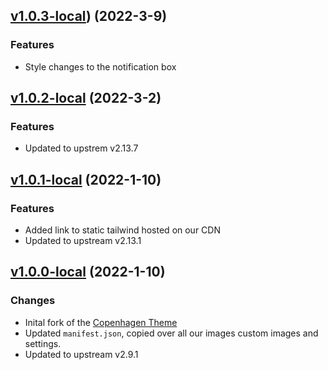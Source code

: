 ## [v1.0.3-local](https://github.com/teamtopia/swimtopia_zendesk_theme/compare/v1.0.2-local...v1.0.3-local)) (2022-3-9)

### Features

* Style changes to the notification box

## [v1.0.2-local](https://github.com/teamtopia/swimtopia_zendesk_theme/compare/v1.0.1-local...v1.0.2-local) (2022-3-2)

### Features

* Updated to upstrem v2.13.7
## [v1.0.1-local](https://github.com/teamtopia/swimtopia_zendesk_theme/compare/v1.0.0-local...v1.0.1-local) (2022-1-10)

### Features

* Added link to static tailwind hosted on our CDN
* Updated to upstream v2.13.1

## [v1.0.0-local](https://github.com/teamtopia/swimtopia_zendesk_theme/compare/v2.13.1...v1.0.0-local) (2022-1-10)

### Changes

* Inital fork of the [Copenhagen Theme](https://github.com/zendesk/copenhagen_theme)
* Updated `manifest.json`, copied over all our images custom images and settings.
* Updated to upstream v2.9.1

